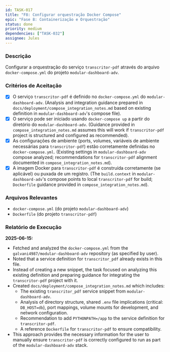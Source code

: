 ```yaml
---
id: TASK-017
title: "F8: Configurar orquestração Docker Compose"
epic: "Fase 8: Containerização e Orquestração"
status: done
priority: medium
dependencies: ["TASK-032"]
assignee: Jules
---
```


### Descrição

Configurar a orquestração do serviço `transcritor-pdf` através do arquivo `docker-compose.yml` do projeto `modular-dashboard-adv`.

### Critérios de Aceitação

- [x] O serviço `transcritor-pdf` é definido no `docker-compose.yml` do `modular-dashboard-adv`. (Analysis and integration guidance prepared in `docs/deployment/compose_integration_notes.md` based on existing definition in `modular-dashboard-adv`'s compose file).
- [x] O serviço pode ser iniciado usando `docker-compose up` a partir do diretório do `modular-dashboard-adv`. (Guidance provided in `compose_integration_notes.md` assumes this will work if `transcritor-pdf` project is structured and configured as recommended).
- [x] As configurações de ambiente (ports, volumes, variáveis de ambiente necessárias para `transcritor-pdf`) estão corretamente definidas no `docker-compose.yml`. (Existing settings in `modular-dashboard-adv` compose analyzed; recommendations for `transcritor-pdf` alignment documented in `compose_integration_notes.md`).
- [x] A imagem Docker para `transcritor-pdf` é construída corretamente (se aplicável) ou puxada de um registro. (The `build.context` in `modular-dashboard-adv`'s compose points to local `transcritor-pdf` for build; `Dockerfile` guidance provided in `compose_integration_notes.md`).

### Arquivos Relevantes

* `docker-compose.yml` (do projeto `modular-dashboard-adv`)
* `Dockerfile` (do projeto `transcritor-pdf`)

### Relatório de Execução

**2025-06-15:**
- Fetched and analyzed the `docker-compose.yml` from the `galvani4987/modular-dashboard-adv` repository (as specified by user).
- Noted that a service definition for `transcritor_pdf` already exists in this file.
- Instead of creating a new snippet, the task focused on analyzing this existing definition and preparing guidance for integrating the `transcritor-pdf` project with it.
- Created `docs/deployment/compose_integration_notes.md` which includes:
    - The existing `transcritor_pdf` service snippet from `modular-dashboard-adv`.
    - Analysis of directory structure, shared `.env` file implications (critical: `DB_HOST=db`), port mappings, volume mounts for development, and network configuration.
    - Recommendation to add `PYTHONPATH=/app` to the service definition for `transcritor-pdf`.
    - A reference `Dockerfile` for `transcritor-pdf` to ensure compatibility.
- This approach provides the necessary information for the user to manually ensure `transcritor-pdf` is correctly configured to run as part of the `modular-dashboard-adv` stack.

